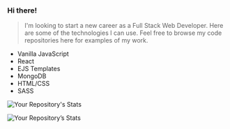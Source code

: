 ### Hi there! ###


> I'm looking to start a new career as a Full Stack Web Developer. Here are some of the technologies I can use. Feel free to browse my code repositories here for examples of my work.

- Vanilla JavaScript
- React
- EJS Templates
- MongoDB
- HTML/CSS
- SASS


![Your Repository's Stats](https://github-readme-stats.vercel.app/api/top-langs/?username=fetchcat&card_width=495)

![Your Repository’s Stats](https://github-readme-stats.vercel.app/api?username=fetchcat&show_icons=true)
